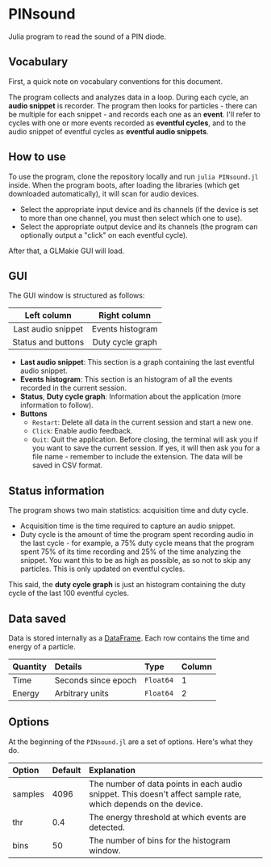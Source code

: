# PINsound

Julia program to read the sound of a PIN diode.

## Vocabulary

First, a quick note on vocabulary conventions for this document.

The program collects and analyzes data in a loop.
During each cycle, an **audio snippet** is recorder.
The program then looks for particles - there can be multiple for each snippet - and records each one as an **event**.
I'll refer to cycles with one or more events recorded as **eventful cycles**, and to the audio snippet of eventful cycles as **eventful audio snippets**.

## How to use

To use the program, clone the repository locally and run `julia PINsound.jl` inside.
When the program boots, after loading the libraries (which get downloaded automatically), it will scan for audio devices.

- Select the appropriate input device and its channels (if the device is set to more than one channel, you must then select which one to use).
- Select the appropriate output device and its channels (the program can optionally output a "click" on each eventful cycle).

After that, a GLMakie GUI will load.

## GUI

The GUI window is structured as follows:

|    Left column     |   Right column   |
| :----------------: | :--------------: |
| Last audio snippet | Events histogram |
| Status and buttons | Duty cycle graph |

- **Last audio snippet**: This section is a graph containing the last eventful audio snippet.
- **Events histogram**: This section is an histogram of all the events recorded in the current session.
- **Status**, **Duty cycle graph**: Information about the application (more information to follow).
- **Buttons**
  - `Restart`: Delete all data in the current session and start a new one.
  - `Click`: Enable audio feedback.
  - `Quit`: Quit the application.
    Before closing, the terminal will ask you if you want to save the current session.
    If yes, it will then ask you for a file name - remember to include the extension.
    The data will be saved in CSV format.

## Status information

The program shows two main statistics: acquisition time and duty cycle.

- Acquisition time is the time required to capture an audio snippet.
- Duty cycle is the amount of time the program spent recording audio in the last cycle - for example, a 75% duty cycle means that the program spent 75% of its time recording and 25% of the time analyzing the snippet.
  You want this to be as high as possible, as so not to skip any particles.
  This is only updated on eventful cycles.

This said, the **duty cycle graph** is just an histogram containing the duty cycle of the last 100 eventful cycles.

## Data saved

Data is stored internally as a [DataFrame](https://dataframes.juliadata.org).
Each row contains the time and energy of a particle.

| Quantity | Details             | Type      | Column |
| :------- | :------------------ | :-------- | :----- |
| Time     | Seconds since epoch | `Float64` | 1      |
| Energy   | Arbitrary units     | `Float64` | 2      |

## Options

At the beginning of the `PINsound.jl` are a set of options.
Here's what they do.

| Option  | Default | Explanation                                                                                                    |
| :------ | :------ | :------------------------------------------------------------------------------------------------------------- |
| samples | 4096    | The number of data points in each audio snippet. This doesn't affect sample rate, which depends on the device. |
| thr     | 0.4     | The energy threshold at which events are detected.                                                             |
| bins    | 50      | The number of bins for the histogram window.                                                                   |
